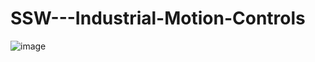 # SSW---Industrial-Motion-Controls

![image](https://github.com/user-attachments/assets/af5078b8-7a8a-44cd-9307-5d3fe48ba868)
